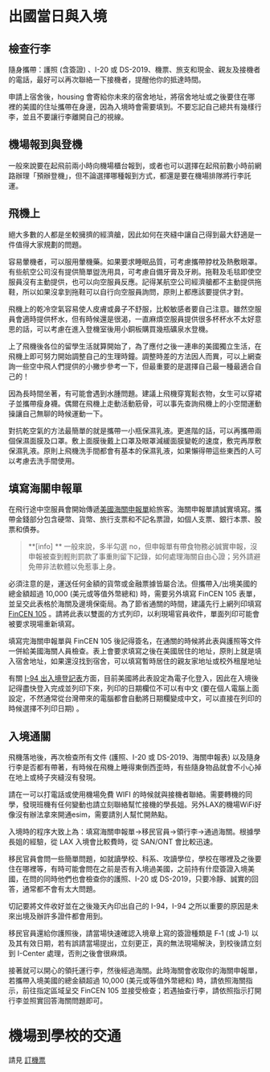 # 出國當日與入境


## 檢查行李

隨身攜帶：護照 (含簽證) 、I-20 或 DS-2019、機票、旅支和現金、親友及接機者的電話，最好可以再次聯絡一下接機者，提醒他你的抵達時間。

申請上宿舍後，housing 會寄給你未來的宿舍地址，將宿舍地址或之後要住在哪裡的美國的住址攜帶在身邊，因為入境時會需要填到。不要忘記自己總共有幾樣行李，並且不要讓行李離開自己的視線。


## 機場報到與登機

一般來說要在起飛前兩小時向機場櫃台報到，或者也可以選擇在起飛前數小時前網路辦理「預辦登機」，但不論選擇哪種報到方式，都還是要在機場排隊將行李託運。


## 飛機上

絕大多數的人都是坐較擁擠的經濟艙，因此如何在夾縫中讓自己得到最大舒適是一件值得大家規劃的問題。

容易暈機者，可以服用暈機藥。如果要求睡眠品質，可考慮攜帶脖枕及熱敷眼罩。有些航空公司沒有提供簡單盥洗用具，可考慮自備牙膏及牙刷。拖鞋及毛毯即使空服員沒有主動提供，也可以向空服員反應。記得某航空公司經濟艙都不主動提供拖鞋，所以如果沒拿到拖鞋可以自行向空服員詢問，原則上都應該要提供才對。

飛機上的乾冷空氣容易使人皮膚或鼻子不舒服，比較敏感者要自己注意。雖然空服員會適時提供杯水，但有時候還是很渴，一直麻煩空服員提供很多杯杯水不太好意思的話，可以考慮在進入登機室後用小銅板購買幾瓶礦泉水登機。

上了飛機後各位的留學生活就算開始了，為了應付之後一連串的美國獨立生活，在飛機上即可努力開始調整自己的生理時鐘。調整時差的方法因人而異，可以上網查詢一些空中飛人們提供的小撇步參考一下，但最重要的是選擇自己最一種最適合自己的！

因為長時間坐著，有可能會遇到水腫問題。建議上飛機穿寬鬆衣物，女生可以穿裙子並攜帶瘦身襪。偶爾在飛機上走動活動筋骨，可以事先查詢飛機上的小空間運動操讓自己無聊的時候運動一下。

對抗乾空氣的方法最簡單的就是攜帶一小瓶保濕乳液。更進階的話，可以再攜帶兩個保濕面膜及口罩。敷上面膜後戴上口罩及眼罩減緩面膜變乾的速度，敷完再厚敷保濕乳液。原則上飛機洗手間都會有基本的保濕乳液，如果懶得帶這些東西的人可以考慮去洗手間使用。


## 填寫海關申報單

在飛行途中空服員會開始傳遞[美國海關申報單](http://www.cbp.gov/travel/us-citizens/sample-declaration-form)給旅客。海關申報單請誠實填寫。攜帶金錢部分包含硬幣、貨幣、旅行支票和不記名票證，如個人支票、銀行本票、股票和債券。

> **[info] **
> 一般來說，多半勾選 no，但申報單有帶食物務必誠實申報，沒申報被查到輕則罰款了事重則留下記錄，如何處理海關自由心證；另外請避免帶非法軟體以免惹事上身。

必須注意的是，運送任何金額的貨幣或金融票據皆屬合法。但攜帶入/出境美國的總金額超過 10,000 (美元或等值外幣總和) 時，需要另外填寫 FinCEN 105 表單，並呈交此表格於海關及邊境保衛局。為了節省通關的時間，建議先行上網列印填寫 [FinCEN 105](https://www.fincen.gov/forms/files/fin105_cmir.pdf) 。請將此表以雙面的方式列印，以利現場官員收件，單面列印可能會被要求現場重新填寫。

填寫完海關申報單與 FinCEN 105 後記得簽名，在通關的時候將此表與護照等文件一併給美國海關人員檢查。表上會要求填寫之後在美國居住的地址，原則上就是填入宿舍地址，如果還沒找到宿舍，可以填寫暫時居住的親友家地址或校外租屋地址

有關 [I-94 出入境登記表](https://i94.cbp.dhs.gov/I94/#/home)方面，目前美國將此表設定為電子化登入，因此在入境後記得盡快登入完成並列印下來，列印的日期欄位不可以有中文 (要在個人電腦上面設定，不然通常從台灣帶來的電腦都會自動將日期欄變成中文，可以直接在列印的時候選擇不列印日期) 。


## 入境通關

飛機落地後，再次檢查所有文件 (護照、I-20 或 DS-2019、海關申報表) 以及隨身行李是否都有帶著，有時候在飛機上睡得東倒西歪時，有些隨身物品就會不小心掉在地上或椅子夾縫沒有發現。

請在一可以打電話或使用機場免費 WIFI 的時候就與接機者聯絡。需要轉機的同學，發現班機有任何變動也請立刻聯絡幫忙接機的學長姐。另外LAX的機場WiFi好像沒有辦法拿來開通esim，需要請別人幫忙開熱點。

入境時的程序大致上為：填寫海關申報單→移民官員→領行李→通過海關。根據學長姐的經驗，從 LAX 入境會比較費時，從 SAN/ONT 會比較迅速。

移民官員會問一些簡單問題，如就讀學校、科系、攻讀學位，學校在哪裡及之後要住在哪裡等，有時可能會問在之前是否有入境過美國，之前持有什麼簽證入境美國，在問的同時他們也會檢查你的護照、I-20 或 DS-2019，只要冷靜、誠實的回答，通常都不會有太大問題。

切記要將文件收好並在之後幾天內印出自己的 I-94，I-94 之所以重要的原因是未來出境及辦許多證件都會用到。

移民官員還給你護照後，請當場快速確認入境章上寫的簽證種類是 F‐1 (或 J‐1) 以及其有效日期，若有誤請當場提出，立刻更正，真的無法現場解決，到校後請立刻到 I-Center 處理，否則之後會很麻煩。

接著就可以開心的領托運行李，然後經過海關。此時海關會收取你的海關申報單，若攜帶入境美國的總金額超過 10,000 (美元或等值外幣總和) 時，請依照海關指示，前往指定區域呈交 FinCEN 105 並接受檢查；若遇抽查行李，請依照指示打開行李並照實回答海關問題即可。


# 機場到學校的交通

請見 [訂機票](/1_出國前的準備/訂機票.md)

